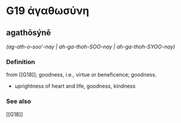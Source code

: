 # G19 ἀγαθωσύνη

## agathōsýnē

_(ag-ath-o-soo'-nay | ah-ga-thoh-SOO-nay | ah-ga-thoh-SYOO-nay)_

### Definition

from [[G18]]; goodness, i.e., virtue or beneficence; goodness.

- uprightness of heart and life, goodness, kindness

### See also

[[G18]]

